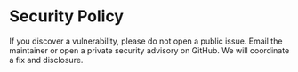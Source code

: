 # Security Policy

If you discover a vulnerability, please do not open a public issue. Email the maintainer or open a private security advisory on GitHub. We will coordinate a fix and disclosure.
